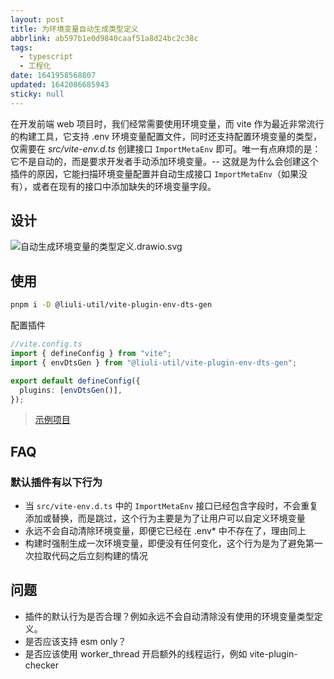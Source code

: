 ```yaml
---
layout: post
title: 为环境变量自动生成类型定义
abbrlink: ab597b1e0d9840caaf51a8d24bc2c38c
tags:
  - typescript
  - 工程化
date: 1641958568807
updated: 1642086685943
sticky: null
---
```


在开发前端 web 项目时，我们经常需要使用环境变量，而 vite 作为最近非常流行的构建工具，它支持 .env 环境变量配置文件，同时还支持配置环境变量的类型，仅需要在 _src/vite-env.d.ts_ 创建接口 `ImportMetaEnv` 即可。唯一有点麻烦的是：它不是自动的，而是要求开发者手动添加环境变量。-- 这就是为什么会创建这个插件的原因，它能扫描环境变量配置并自动生成接口 `ImportMetaEnv`（如果没有），或者在现有的接口中添加缺失的环境变量字段。

## 设计

![自动生成环境变量的类型定义.drawio.svg](/resource/cb37910cb2cc407498c0e8e26d1b0d3e.svg)

<!-- ![自动生成环境变量的类型定义 en.drawio.svg](:/1a72154bc9d5455fa1b6fe19615023ff) -->

## 使用

```sh
pnpm i -D @liuli-util/vite-plugin-env-dts-gen
```

配置插件

```ts
//vite.config.ts
import { defineConfig } from "vite";
import { envDtsGen } from "@liuli-util/vite-plugin-env-dts-gen";

export default defineConfig({
  plugins: [envDtsGen()],
});
```

> [示例项目](https://github.com/rxliuli/liuli-tools/tree/master/examples/vite-plugin-env-dts-gen-example)

## FAQ

### 默认插件有以下行为

- 当 `src/vite-env.d.ts` 中的 `ImportMetaEnv` 接口已经包含字段时，不会重复添加或替换，而是跳过，这个行为主要是为了让用户可以自定义环境变量
- 永远不会自动清除环境变量，即便它已经在 .env\* 中不存在了，理由同上
- 构建时强制生成一次环境变量，即便没有任何变化，这个行为是为了避免第一次拉取代码之后立刻构建的情况

## 问题

- 插件的默认行为是否合理？例如永远不会自动清除没有使用的环境变量类型定义。
- 是否应该支持 esm only？
- 是否应该使用 worker_thread 开启额外的线程运行，例如 vite-plugin-checker
